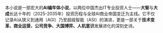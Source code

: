 本小说是一部宏大的**AI编年体小说**，以两位中国杰出IT专业投资人士——**大智**与**大成**长达十年的（2025-2035年）投资历程与全球AI商业帝国变迁为主线。它不仅记录AI从狭义到通用（AGI）乃至超级智能（ASI）的演进，更是一部关于**技术变革、商业运营、公司竞争、大国博弈、人机意识**发展进化的深刻史诗。
